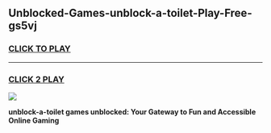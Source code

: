 
## Unblocked-Games-unblock-a-toilet-Play-Free-gs5vj
<h3>
<a href="https://premium76.site?title=unblock-a-toilet&ref=21A">CLICK TO PLAY</a></h3>
<hr>

<h3>
<a href="https://premium76.site?title=unblock-a-toilet&ref=21A">CLICK 2 PLAY</a>
  
</h3>

<a href="https://premium76.site?title=unblock-a-toilet&ref=21A"><img src="https://clearcache.store/games.png"></a>


**unblock-a-toilet games unblocked: Your Gateway to Fun and Accessible Online Gaming**
